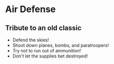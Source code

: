 # Air Defense

## Tribute to an old classic

-   Defend the skies!
-   Shoot down planes, bombs, and paratroopers!
-   Try not to run out of ammunition!
-   Don't let the supplies bet destroyed!
